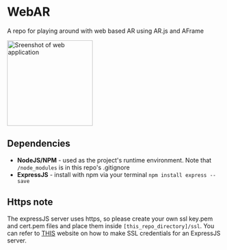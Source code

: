 # WebAR
A repo for playing around with web based AR using AR.js and AFrame

<img src="https://i.imgur.com/qf2LP9D.jpg" alt="Sreenshot of web application" width="200"/>

## Dependencies
- **NodeJS/NPM** - used as the project's runtime environment. Note that `/node_modules` is in this repo's .gitignore
- **ExpressJS** - install with npm via your terminal `npm install express --save`

## Https note
The expressJS server uses https, so please create your own ssl key.pem and cert.pem files and place them inside `[this_repo_directory]/ssl`. You can refer to [THIS](https://medium.com/@nitinpatel_20236/how-to-create-an-https-server-on-localhost-using-express-366435d61f28) website on how to make SSL credentials for an ExpressJS server.

